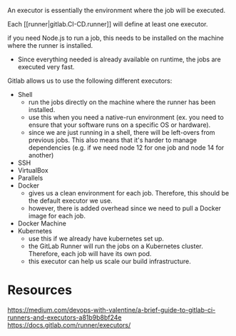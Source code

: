 
An executor is essentially the environment where the job will be executed.

Each [[runner|gitlab.CI-CD.runner]] will define at least one executor. 

if you need Node.js to run a job, this needs to be installed on the machine where the runner is installed.
- Since everything needed is already available on runtime, the jobs are executed very fast.

Gitlab allows us to use the following different executors:
- Shell
    - run the jobs directly on the machine where the runner has been installed.
    - use this when you need a native-run environment (ex. you need to ensure that your software runs on a specific OS or hardware).
    - since we are just running in a shell, there will be left-overs from previous jobs. This also means that it's harder to manage dependencies (e.g. if we need node 12 for one job and node 14 for another)
- SSH
- VirtualBox
- Parallels
- Docker
    - gives us a clean environment for each job. Therefore, this should be the default executor we use.
    - however, there is added overhead since we need to pull a Docker image for each job.
- Docker Machine
- Kubernetes
    - use this if we already have kubernetes set up.
    - the GitLab Runner will run the jobs on a Kubernetes cluster. Therefore, each job will have its own pod.
    - this executor can help us scale our build infrastructure.

# Resources
https://medium.com/devops-with-valentine/a-brief-guide-to-gitlab-ci-runners-and-executors-a81b9b8bf24e
https://docs.gitlab.com/runner/executors/